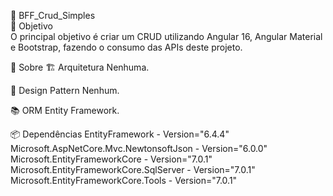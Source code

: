 🌟 BFF_Crud_Simples \
🎯 Objetivo \
O principal objetivo é criar um CRUD utilizando Angular 16, Angular Material e Bootstrap, fazendo o consumo das APIs deste projeto.

📖 Sobre
🏗️ Arquitetura
Nenhuma.

🧩 Design Pattern
Nenhum.

📚 ORM
Entity Framework.

📦 Dependências
EntityFramework - Version="6.4.4"
Microsoft.AspNetCore.Mvc.NewtonsoftJson - Version="6.0.0"
Microsoft.EntityFrameworkCore - Version="7.0.1"
Microsoft.EntityFrameworkCore.SqlServer - Version="7.0.1"
Microsoft.EntityFrameworkCore.Tools - Version="7.0.1"
